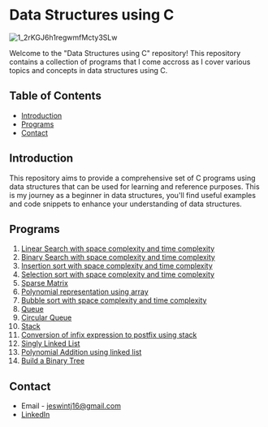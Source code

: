 # Data Structures using C

![1_2rKGJ6h1regwmfMcty3SLw](https://github.com/user-attachments/assets/0273b065-69b3-46dc-8f28-548b8143ec78)

Welcome to the "Data Structures using C" repository! This repository contains a collection of programs that I come accross as I cover various topics and concepts in data structures using C.

## Table of Contents

- [Introduction](#introduction)
- [Programs](#programs)
- [Contact](#contact)

## Introduction
This repository aims to provide a comprehensive set of C programs using data structures that can be used for learning and reference purposes. This is my journey as a beginner in data structures, you'll find useful examples and code snippets to enhance your understanding of data structures.

## Programs

1. [Linear Search with space complexity and time complexity](linearSearch.c)
2. [Binary Search with space complexity and time complexity](binarySearch.c)
3. [Insertion sort with space complexity and time complexity](InsertionSort.c)
4. [Selection sort with space complexity and time complexity](SelectionSort.c)
5. [Sparse Matrix](SparseMatrix.c)
6. [Polynomial representation using array](poly.c)
7. [Bubble sort with space complexity and time complexity](BubbleSort.c)
8. [Queue](queue.c)
9. [Circular Queue](CircularQueue.c)
10. [Stack](Stack.c)
11. [Conversion of infix expression to postfix using stack](InfixToPostfix.c)
12. [Singly Linked List](SinglyLinkedList.c)
13. [Polynomial Addition using linked list](PolynomialAdditionLinkedList.c)
14. [Build a Binary Tree](BinaryTreeArray.c)

## Contact

- Email - jeswintj16@gmail.com
- [LinkedIn](https://www.linkedin.com/in/jeswin-thampichan-joseph-4ba542204/)
